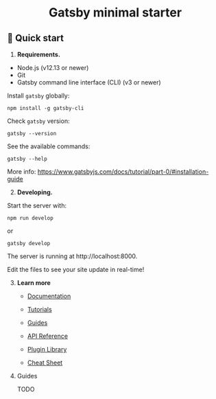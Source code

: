 <h1 align="center">
  Gatsby minimal starter
</h1>

## 🚀 Quick start

1.  **Requirements.**

  - Node.js (v12.13 or newer)
  - Git
  - Gatsby command line interface (CLI) (v3 or newer)

  Install `gatsby` globally:
  ```shell
  npm install -g gatsby-cli
  ```

  Check `gatsby` version:
  ```shell
  gatsby --version
  ```

  See the available commands:
  ```shell
  gatsby --help
  ```

  More info: https://www.gatsbyjs.com/docs/tutorial/part-0/#installation-guide

2.  **Developing.**

  Start the server with:

  ```shell
  npm run develop
  ```

  or 

  ```shell
  gatsby develop
  ```

  The server is running at http://localhost:8000.

  Edit the files to see your site update in real-time!

3.  **Learn more**

    - [Documentation](https://www.gatsbyjs.com/docs/?utm_source=starter&utm_medium=readme&utm_campaign=minimal-starter)

    - [Tutorials](https://www.gatsbyjs.com/tutorial/?utm_source=starter&utm_medium=readme&utm_campaign=minimal-starter)

    - [Guides](https://www.gatsbyjs.com/tutorial/?utm_source=starter&utm_medium=readme&utm_campaign=minimal-starter)

    - [API Reference](https://www.gatsbyjs.com/docs/api-reference/?utm_source=starter&utm_medium=readme&utm_campaign=minimal-starter)

    - [Plugin Library](https://www.gatsbyjs.com/plugins?utm_source=starter&utm_medium=readme&utm_campaign=minimal-starter)

    - [Cheat Sheet](https://www.gatsbyjs.com/docs/cheat-sheet/?utm_source=starter&utm_medium=readme&utm_campaign=minimal-starter)

4. Guides
    
    TODO
